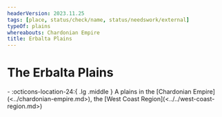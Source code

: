 ```yaml
---
headerVersion: 2023.11.25
tags: [place, status/check/name, status/needswork/external]
typeOf: plains
whereabouts: Chardonian Empire
title: Erbalta Plains
---
```

# The Erbalta Plains
<div class="grid cards ext-narrow-margin ext-one-column" markdown>
-    :octicons-location-24:{ .lg .middle } A plains in the [Chardonian Empire](<../chardonian-empire.md>), the [West Coast Region](<../../west-coast-region.md>)  
</div>




